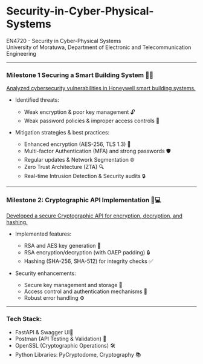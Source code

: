# Security-in-Cyber-Physical-Systems
EN4720 - Security in Cyber-Physical Systems  
University of Moratuwa, Department of Electronic and Telecommunication Engineering

---

### Milestone 1 Securing a Smart Building System 🏢🔐
[Analyzed cybersecurity vulnerabilities in Honeywell smart building systems.](Milestone_1.pdf)
- Identified threats:
  - Weak encryption & poor key management 🔓
  - Weak password policies & improper access controls 🚫

- Mitigation strategies & best practices:
  - Enhanced encryption (AES-256, TLS 1.3) 🔐
  - Multi-factor Authentication (MFA) and strong passwords 🛡️
  - Regular updates & Network Segmentation 🌐
  - Zero Trust Architecture (ZTA) 🔍
  - Real-time Intrusion Detection & Security audits 🔒

---

### Milestone 2: Cryptographic API Implementation 🔑💻
[Developed a secure Cryptographic API for encryption, decryption, and hashing.](Cryptographic-API-Implementation)
- Implemented features:
  - RSA and AES key generation 🔑
  - RSA encryption/decryption (with OAEP padding) 🔒
  - Hashing (SHA-256, SHA-512) for integrity checks ✅

- Security enhancements:
  - Secure key management and storage 💼
  - Access control and authentication mechanisms 🔑
  - Robust error handling ⚙️

---


  ### Tech Stack:
  - FastAPI & Swagger UI🐍
  - Postman (API Testing & Validation) 🧪
  - OpenSSL (Cryptographic Operations) 🛠️
  - Python Libraries: PyCryptodome, Cryptography 📚
